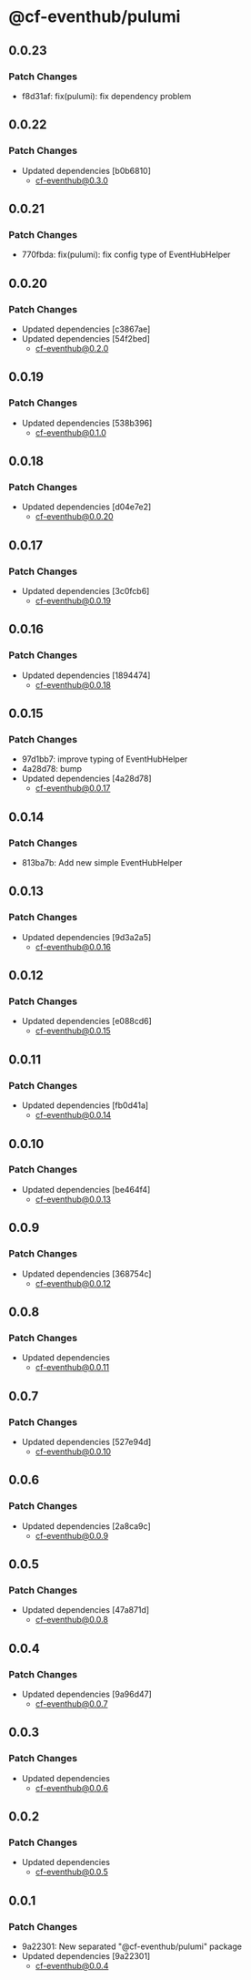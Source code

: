 # @cf-eventhub/pulumi

## 0.0.23

### Patch Changes

- f8d31af: fix(pulumi): fix dependency problem

## 0.0.22

### Patch Changes

- Updated dependencies [b0b6810]
  - cf-eventhub@0.3.0

## 0.0.21

### Patch Changes

- 770fbda: fix(pulumi): fix config type of EventHubHelper

## 0.0.20

### Patch Changes

- Updated dependencies [c3867ae]
- Updated dependencies [54f2bed]
  - cf-eventhub@0.2.0

## 0.0.19

### Patch Changes

- Updated dependencies [538b396]
  - cf-eventhub@0.1.0

## 0.0.18

### Patch Changes

- Updated dependencies [d04e7e2]
  - cf-eventhub@0.0.20

## 0.0.17

### Patch Changes

- Updated dependencies [3c0fcb6]
  - cf-eventhub@0.0.19

## 0.0.16

### Patch Changes

- Updated dependencies [1894474]
  - cf-eventhub@0.0.18

## 0.0.15

### Patch Changes

- 97d1bb7: improve typing of EventHubHelper
- 4a28d78: bump
- Updated dependencies [4a28d78]
  - cf-eventhub@0.0.17

## 0.0.14

### Patch Changes

- 813ba7b: Add new simple EventHubHelper

## 0.0.13

### Patch Changes

- Updated dependencies [9d3a2a5]
  - cf-eventhub@0.0.16

## 0.0.12

### Patch Changes

- Updated dependencies [e088cd6]
  - cf-eventhub@0.0.15

## 0.0.11

### Patch Changes

- Updated dependencies [fb0d41a]
  - cf-eventhub@0.0.14

## 0.0.10

### Patch Changes

- Updated dependencies [be464f4]
  - cf-eventhub@0.0.13

## 0.0.9

### Patch Changes

- Updated dependencies [368754c]
  - cf-eventhub@0.0.12

## 0.0.8

### Patch Changes

- Updated dependencies
  - cf-eventhub@0.0.11

## 0.0.7

### Patch Changes

- Updated dependencies [527e94d]
  - cf-eventhub@0.0.10

## 0.0.6

### Patch Changes

- Updated dependencies [2a8ca9c]
  - cf-eventhub@0.0.9

## 0.0.5

### Patch Changes

- Updated dependencies [47a871d]
  - cf-eventhub@0.0.8

## 0.0.4

### Patch Changes

- Updated dependencies [9a96d47]
  - cf-eventhub@0.0.7

## 0.0.3

### Patch Changes

- Updated dependencies
  - cf-eventhub@0.0.6

## 0.0.2

### Patch Changes

- Updated dependencies
  - cf-eventhub@0.0.5

## 0.0.1

### Patch Changes

- 9a22301: New separated "@cf-eventhub/pulumi" package
- Updated dependencies [9a22301]
  - cf-eventhub@0.0.4
